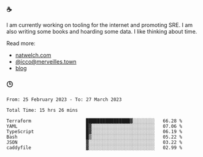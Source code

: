 ### ☕

I am currently working on tooling for the internet and promoting SRE. I am also writing some books and hoarding some data. I like thinking about time. 

Read more:

 - [natwelch.com](https://natwelch.com)
 - [@icco@merveilles.town](https://merveilles.town/@icco)
 - [blog](https://writing.natwelch.com)

### 🕒

<!--START_SECTION:waka-->

```text
From: 25 February 2023 - To: 27 March 2023

Total Time: 15 hrs 26 mins

Terraform                    ████████████████▓░░░░░░░░   66.28 %
YAML                         █▓░░░░░░░░░░░░░░░░░░░░░░░   07.06 %
TypeScript                   █▓░░░░░░░░░░░░░░░░░░░░░░░   06.19 %
Bash                         █▒░░░░░░░░░░░░░░░░░░░░░░░   05.22 %
JSON                         ▓░░░░░░░░░░░░░░░░░░░░░░░░   03.22 %
caddyfile                    ▓░░░░░░░░░░░░░░░░░░░░░░░░   02.99 %
```

<!--END_SECTION:waka-->
